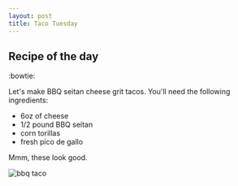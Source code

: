 ```yaml
---
layout: post
title: Taco Tuesday
---
```


## Recipe of the day

:bowtie:

Let's make BBQ seitan cheese grit tacos. You'll need the following ingredients:

- 6oz of cheese
- 1/2 pound BBQ seitan
- corn torillas
- fresh pico de gallo

<!-- below is an image of a taco. i did not take this photo. -->

Mmm, these look good.

![bbq taco](http://steamykitchen.com/wp-content/uploads/2009/07/kogi-bbq-taco-31.jpg)

